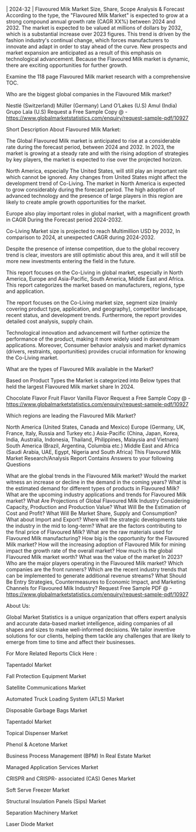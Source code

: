 | 2024-32 | Flavoured Milk Market Size, Share, Scope Analysis & Forecast
According to the type, the "Flavoured Milk Market" is expected to grow at a strong compound annual growth rate (CAGR XX%) between 2024 and 2032. The market is expected to be valued at millions of dollars by 2032, which is a substantial increase over 2023 figures. This trend is driven by the fashion industry's continual change, which forces manufacturers to innovate and adapt in order to stay ahead of the curve. New prospects and market expansion are anticipated as a result of this emphasis on technological advancement. Because the Flavoured Milk market is dynamic, there are exciting opportunities for further growth.

Examine the 118 page Flavoured Milk market research with a comprehensive TOC.

Who are the biggest global companies in the Flavoured Milk market?


Nestlé (Switzerland)
Müller (Germany)
Land O’Lakes (U.S)
Amul (India)
Grupo Lala (U.S)
Request a Free Sample Copy @ - https://www.globalmarketstatistics.com/enquiry/request-sample-pdf/10927

Short Description About Flavoured Milk Market:

The Global Flavoured Milk market is anticipated to rise at a considerable rate during the forecast period, between 2024 and 2032. In 2023, the market is growing at a steady rate and with the rising adoption of strategies by key players, the market is expected to rise over the projected horizon.

North America, especially The United States, will still play an important role which cannot be ignored. Any changes from United States might affect the development trend of Co-Living. The market in North America is expected to grow considerably during the forecast period. The high adoption of advanced technology and the presence of large players in this region are likely to create ample growth opportunities for the market.

Europe also play important roles in global market, with a magnificent growth in CAGR During the Forecast period 2024-2032.

Co-Living Market size is projected to reach Multimillion USD by 2032, In comparison to 2024, at unexpected CAGR during 2024-2032.

Despite the presence of intense competition, due to the global recovery trend is clear, investors are still optimistic about this area, and it will still be more new investments entering the field in the future.

This report focuses on the Co-Living in global market, especially in North America, Europe and Asia-Pacific, South America, Middle East and Africa. This report categorizes the market based on manufacturers, regions, type and application.

The report focuses on the Co-Living market size, segment size (mainly covering product type, application, and geography), competitor landscape, recent status, and development trends. Furthermore, the report provides detailed cost analysis, supply chain.

Technological innovation and advancement will further optimize the performance of the product, making it more widely used in downstream applications. Moreover, Consumer behavior analysis and market dynamics (drivers, restraints, opportunities) provides crucial information for knowing the Co-Living market.

What are the types of Flavoured Milk available in the Market?

Based on Product Types the Market is categorized into Below types that held the largest Flavoured Milk market share In 2024.


Chocolate Flavor
Fruit Flavor
Vanilla Flavor
Request a Free Sample Copy @ - https://www.globalmarketstatistics.com/enquiry/request-sample-pdf/10927

Which regions are leading the Flavoured Milk Market?

North America (United States, Canada and Mexico)
Europe (Germany, UK, France, Italy, Russia and Turkey etc.)
Asia-Pacific (China, Japan, Korea, India, Australia, Indonesia, Thailand, Philippines, Malaysia and Vietnam)
South America (Brazil, Argentina, Columbia etc.)
Middle East and Africa (Saudi Arabia, UAE, Egypt, Nigeria and South Africa)
This Flavoured Milk Market Research/Analysis Report Contains Answers to your following Questions

What are the global trends in the Flavoured Milk market? Would the market witness an increase or decline in the demand in the coming years?
What is the estimated demand for different types of products in Flavoured Milk? What are the upcoming industry applications and trends for Flavoured Milk market?
What Are Projections of Global Flavoured Milk Industry Considering Capacity, Production and Production Value? What Will Be the Estimation of Cost and Profit? What Will Be Market Share, Supply and Consumption? What about Import and Export?
Where will the strategic developments take the industry in the mid to long-term?
What are the factors contributing to the final price of Flavoured Milk? What are the raw materials used for Flavoured Milk manufacturing?
How big is the opportunity for the Flavoured Milk market? How will the increasing adoption of Flavoured Milk for mining impact the growth rate of the overall market?
How much is the global Flavoured Milk market worth? What was the value of the market In 2023?
Who are the major players operating in the Flavoured Milk market? Which companies are the front runners?
Which are the recent industry trends that can be implemented to generate additional revenue streams?
What Should Be Entry Strategies, Countermeasures to Economic Impact, and Marketing Channels for Flavoured Milk Industry?
Request Free Sample PDF @ - https://www.globalmarketstatistics.com/enquiry/request-sample-pdf/10927

About Us:

Global Market Statistics is a unique organization that offers expert analysis and accurate data-based market intelligence, aiding companies of all shapes and sizes to make well-informed decisions. We tailor inventive solutions for our clients, helping them tackle any challenges that are likely to emerge from time to time and affect their businesses.

For More Related Reports Click Here :

Tapentadol Market

Fall Protection Equipment Market

Satellite Communications Market

Automated Truck Loading System (ATLS) Market

Disposable Garbage Bags Market

Tapentadol Market

Topical Dispenser Market

Phenol & Acetone Market

Business Process Management (BPM) In Real Estate Market

Managed Application Services Market

CRISPR and CRISPR- associated (CAS) Genes Market

Soft Serve Freezer Market

Structural Insulation Panels (Sips) Market

Separation Machinery Market

Laser Diode Market